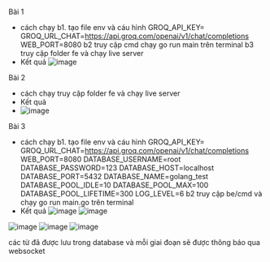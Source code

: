 Bài 1
- cách chạy
b1. tạo file env và cáu hình
GROQ_API_KEY=
GROQ_URL_CHAT=https://api.groq.com/openai/v1/chat/completions
WEB_PORT=8080
b2 truy cập cmd chạy go run main trên terminal
b3 truy cập folder fe và chạy live server
- Kết quả
![image](https://github.com/user-attachments/assets/1b4382e1-27fa-44b9-825f-c7fceb6663b4)

Bài 2
- cách chạy
truy cập folder fe và chạy live server
- Kết quả
-  ![image](https://github.com/user-attachments/assets/519aa195-4e0a-4888-aba3-94701fffa8a3)

Bài 3
- cách chạy
b1. tạo file env và cáu hình
GROQ_API_KEY=
GROQ_URL_CHAT=https://api.groq.com/openai/v1/chat/completions
WEB_PORT=8080
DATABASE_USERNAME=root
DATABASE_PASSWORD=123
DATABASE_HOST=localhost
DATABASE_PORT=5432
DATABASE_NAME=golang_test
DATABASE_POOL_IDLE=10
DATABASE_POOL_MAX=100
DATABASE_POOL_LIFETIME=300
LOG_LEVEL=6
b2 truy cập be/cmd và chạy go run main.go trên terminal
- Kết quả
![image](https://github.com/user-attachments/assets/33dae3f9-6a85-464b-80fb-8bc91c1ef92c)
![image](https://github.com/user-attachments/assets/2877cac5-81a0-4d98-9259-c5144a411f1c)

![image](https://github.com/user-attachments/assets/76940176-9e48-4d10-aeff-b07f6fb302d2)
![image](https://github.com/user-attachments/assets/6a8ffbb8-6049-4d8d-8177-5ad58f7157e7)
![image](https://github.com/user-attachments/assets/94c89cd0-e4b9-48d2-b6ff-b5ba8470f480)

các từ đã được lưu trong database và mỗi giai đoạn sẽ được thông báo qua websocket
